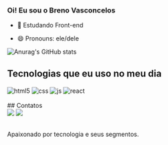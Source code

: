 ### Oi! Eu sou o Breno Vasconcelos

- 🌱 Estudando Front-end
  
- 😄 Pronouns: ele/dele

![Anurag's GitHub stats](https://github-readme-stats.vercel.app/api?username=Breno&show_icons=true&bg_color=00000000)
## Tecnologias que eu uso no meu dia


<div style="display: inline_block" >
  <img align="center" alt="html5" src="https://img.shields.io/badge/HTML5-E34F26?style=for-the-badge&logo=html5&logoColor=white" />
  <img align="center" alt="css" src="https://img.shields.io/badge/CSS3-1572B6?style=for-the-badge&logo=css3&logoColor=white" />
  <img align="center" alt="js" src="https://img.shields.io/badge/JavaScript-F7DF1E?style=for-the-badge&logo=javascript&logoColor=black" />
  <img align="center" alt="react" src="https://img.shields.io/badge/React-20232A?style=for-the-badge&logo=react&logoColor=61DAFB" />
</div><br/>
## Contatos
 <div> 
  <a href = "mailto:beniolimavasc@gmail.com"><img src="https://img.shields.io/badge/-Gmail-%23333?style=for-the-badge&logo=gmail&logoColor=white" target="_blank"></a>
  <a href="https://www.linkedin.com/in/bienolima19/" target="_blank"><img src="https://img.shields.io/badge/-LinkedIn-%230077B5?style=for-the-badge&logo=linkedin&logoColor=white" target="_blank"></a></div><br/>

Apaixonado por tecnologia e seus segmentos.

